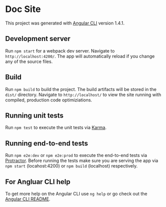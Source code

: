 # Doc Site

This project was generated with [Angular CLI](https://github.com/angular/angular-cli) version 1.4.1.

## Development server

Run `npm start` for a webpack dev server. Navigate to `http://localhost:4200/`. The app will automatically reload if you change any of the source files.

## Build

Run `npm build` to build the project. The build artifacts will be stored in the `dist/` directory. Navigate to `http://localhost/` to view the site running with compiled, production code optimiziations.

## Running unit tests

Run `npm test` to execute the unit tests via [Karma](https://karma-runner.github.io).

## Running end-to-end tests

Run `npm e2e:dev` or `npm e2e:prod` to execute the end-to-end tests via [Protractor](http://www.protractortest.org/).
Before running the tests make sure you are serving the app via `npm start` (locahost:4200) or `npm build` (localhost) respectively.

## For Angluar CLI help

To get more help on the Angular CLI use `ng help` or go check out the [Angular CLI README](https://github.com/angular/angular-cli/blob/master/README.md).
